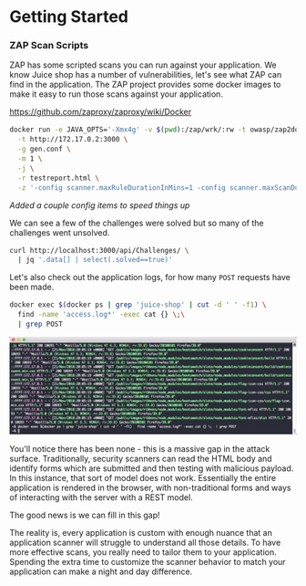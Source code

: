 # Getting Started




### ZAP Scan Scripts
ZAP has some scripted scans you can run against your application. We know Juice shop has a number of vulnerabilities, let's see
what ZAP can find in the application. The ZAP project provides some docker images to make it easy to run those scans against your application.


https://github.com/zaproxy/zaproxy/wiki/Docker

```sh
docker run -e JAVA_OPTS='-Xmx4g' -v $(pwd):/zap/wrk/:rw -t owasp/zap2docker-weekly zap-full-scan.py  \
  -t http://172.17.0.2:3000 \
  -g gen.conf \
  -m 1 \
  -j \
  -r testreport.html \
  -z '-config scanner.maxRuleDurationInMins=1 -config scanner.maxScanDurationInMins=1'
```
*Added a couple config items to speed things up*

We can see a few of the challenges were solved but so many of the challenges went unsolved. 

```sh
curl http://localhost:3000/api/Challenges/ \
  | jq '.data[] | select(.solved==true)'
```

Let's also check out the application logs, for how many `POST` requests have been made.

```sh
docker exec $(docker ps | grep 'juice-shop' | cut -d ' ' -f1) \
  find -name 'access.log*' -exec cat {} \;\
  | grep POST
```

![Screenshot logs](assets/images/screenshot-grep-logs.png)



You'll notice there has been none - this is a massive gap in the attack surface. Traditionally, security scanners can read the HTML body and 
identify forms which are submitted and then testing with malicious payload. In this instance, that sort of model does not work. Essentially
the entire application is rendered in the browser, with non-traditional forms and ways of interacting with the server with a REST model.

The good news is we can fill in this gap!

The reality is, every application is custom with enough nuance that an application scanner will struggle to understand
all those details. To have more effective scans, you really need to tailor them to your application. Spending the extra
time to customize the scanner behavior to match your application can make a night and day difference.


